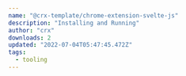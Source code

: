 ```yaml
---
name: "@crx-template/chrome-extension-svelte-js"
description: "Installing and Running"
author: "crx"
downloads: 2
updated: "2022-07-04T05:47:45.472Z"
tags: 
  - tooling
---
```

